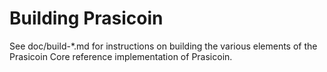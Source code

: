 Building Prasicoin
================

See doc/build-*.md for instructions on building the various
elements of the Prasicoin Core reference implementation of Prasicoin.
